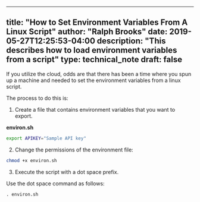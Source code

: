 
---
title: "How to Set Environment Variables From A Linux Script"
author: "Ralph Brooks"
date: 2019-05-27T12:25:53-04:00
description: "This describes how to load environment variables from a script"
type: technical_note
draft: false
---

If you utilize the cloud, odds are that there has been a time where you spun up a machine and needed to set the environment 
variables from a linux script.

The process to do this is:

1) Create a file that contains environment variables that you want to export.

**environ.sh**
```bash
export APIKEY="Sample API key"
```

2) Change the permissions of the environment file:

```bash
chmod +x environ.sh
```

3) Execute the script with a dot space prefix. 

Use the dot space command as follows:

```. environ.sh```
